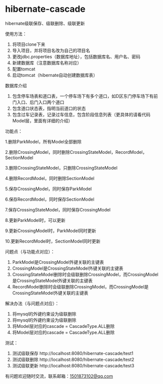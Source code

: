 # hibernate-cascade
hibernate级联保存、级联删除、级联更新

使用方法：
1. 将项目clone下来
2. 导入项目，并将项目名改为自己的项目名
3. 更改jdbc.properties（数据库地址），包括数据库名、用户名、密码
4. 新建数据库（注意数据库名称对应）
5. 配置tomcat
6. 启动tomcat（hibernate自动创建数据库表）

数据库介绍
1. 包含停车场表和道口表，一个停车场下有多个道口，如D区东门停车场下有前门入口、后门入口两个道口
2. 包含道口状态表，指明当前道口的状态
3. 包含过车记录表，记录过车信息，包含阶段信息列表（更具体的请看代码Model层，里面有详细的介绍）

功能点：

1.删除ParkModel，所有Model全部删除

2.删除CrossingModel，同时删除CrossingStateModel，RecordModel，SectionModel

3.删除CrossingStateModel，只删除CrossingStateModel

4.删除RecordModel，同时删除SectionModel


5.保存CrossingModel，同时保存ParkModel

6.保存RecordModel，同时保存SectionModel

7.保存CrossingStateModel，同时保存CrossingModel


8.更新ParkModel时，可以更新

9.更新CrossingModel时，ParkModel同时更新

10.更新RecordModel时，SectionModel同时更新


问题点（与功能点对应）：
1. ParkModel是CrossingModel外键关联的主键表
2. CrossingModel是CrossingStateModel外键关联的主键表
3. CrossingStateModel删除时会级联删除CrossingModel，而CrossingModel是CrossingStateModel外键关联的主键表
4. RecordModel删除时会级联删除CrossingModel，而CrossingModel是CrossingStateModel外键关联的主键表

解决办法（与问题点对应）：
1. 将mysql的外键约束设为级联删除
2. 将mysql的外键约束设为级联删除
3. 将Model层对应的cascade = CascadeType.ALL删除
4. 将Model层对应的cascade = CascadeType.ALL删除

测试：
1. 测试级联保存 http://localhost:8080/hibernate-cascade/test1
2. 测试级联删除 http://localhost:8080/hibernate-cascade/test2
3. 测试级联更新 http://localhost:8080/hibernate-cascade/test3

有问题欢迎随时交流，联系邮箱：1501873102@qq.com
